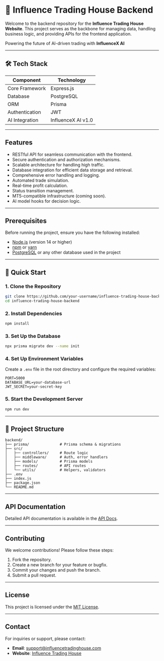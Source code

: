 # 🧠 Influence Trading House Backend

Welcome to the backend repository for the **Influence Trading House Website**. This project serves as the backbone for managing data, handling business logic, and providing APIs for the frontend application.

Powering the future of AI-driven trading with **InfluenceX AI**

---

## 🛠️ Tech Stack

| Component          | Technology           |
|--------------------|----------------------|
| Core Framework     | Express.js           |
| Database           | PostgreSQL           |
| ORM                | Prisma               |
| Authentication     | JWT                  |
| AI Integration     | InfluenceX AI v1.0   |

---

## Features

- RESTful API for seamless communication with the frontend.
- Secure authentication and authorization mechanisms.
- Scalable architecture for handling high traffic.
- Database integration for efficient data storage and retrieval.
- Comprehensive error handling and logging.
- Automated trade simulation.
- Real-time profit calculation.
- Status transition management.
- MT5-compatible infrastructure (coming soon).
- AI model hooks for decision logic.

---

## Prerequisites

Before running the project, ensure you have the following installed:

- [Node.js](https://nodejs.org/) (version 14 or higher)
- [npm](https://www.npmjs.com/) or [yarn](https://yarnpkg.com/)
- [PostgreSQL](https://www.postgresql.org/) or any other database used in the project

---

## 🚀 Quick Start

### 1. Clone the Repository
```bash
git clone https://github.com/your-username/influence-trading-house-backend.git
cd influence-trading-house-backend
```

### 2. Install Dependencies
```bash
npm install
```

### 3. Set Up the Database
```bash
npx prisma migrate dev --name init
```

### 4. Set Up Environment Variables

Create a `.env` file in the root directory and configure the required variables:

```env
PORT=5000
DATABASE_URL=your-database-url
JWT_SECRET=your-secret-key
```

### 5. Start the Development Server
```bash
npm run dev
```

---

## 📂 Project Structure

```plaintext
backend/
├── prisma/              # Prisma schema & migrations
├── src/
│   ├── controllers/     # Route logic
│   ├── middleware/      # Auth, error handlers
│   ├── models/          # Prisma models
│   ├── routes/          # API routes
│   └── utils/           # Helpers, validators
├── .env
├── index.js
├── package.json
└── README.md
```

---
## API Documentation

Detailed API documentation is available in the [API Docs](./API_DOCS.md).

---

## Contributing

We welcome contributions! Please follow these steps:

1. Fork the repository.
2. Create a new branch for your feature or bugfix.
3. Commit your changes and push the branch.
4. Submit a pull request.

---

## License

This project is licensed under the [MIT License](./LICENSE).

---

## Contact

For inquiries or support, please contact:
- **Email**: support@influencetradinghouse.com
- **Website**: [Influence Trading House](https://www.influencetradinghouse.com)